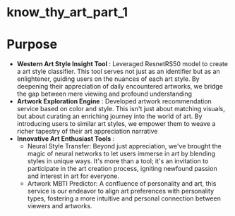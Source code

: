 # know_thy_art_part_1

# Purpose 
- **Western Art Style Insight Tool** : Leveraged ResnetRS50 model to create a art style classifier. This tool serves not just as an identifier but as an enlightener, guiding users on the nuances of each art style. By deepening their appreciation of daily encountered artworks, we bridge the gap between mere viewing and profound understanding
- **Artwork Exploration Engine** : Developed artwork recommendation service based on color and style. This isn't just about matching visuals, but about curating an enriching journey into the world of art. By introducing users to similar art styles, we empower them to weave a richer tapestry of their art appreciation narrative
- **Innovative Art Enthusiast Tools** :
  - Neural Style Transfer: Beyond just appreciation, we've brought the magic of neural networks to let users immerse in art by blending styles in unique ways. It's more than a tool; it's an invitation to participate in the art creation process, igniting newfound passion and interest in art for everyone.
  - Artwork MBTI Predictor: A confluence of personality and art, this service is our endeavor to align art preferences with personality types, fostering a more intuitive and personal connection between viewers and artworks.

  

# 
